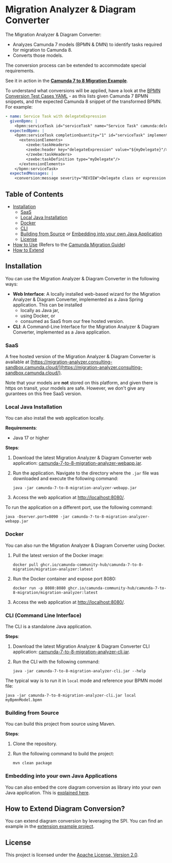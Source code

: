 # Migration Analyzer & Diagram Converter

The Migration Analyzer & Diagram Converter:

- Analyzes Camunda 7 models (BPMN & DMN) to identify tasks required for migration to Camunda 8.
- Converts those models.

The conversion process can be extended to accommodate special requirements.

See it in action in the **[Camunda 7 to 8 Migration Example](https://github.com/camunda-community-hub/camunda-7-to-8-migration-example)**.

To understand what conversions will be applied, have a look at the [BPMN Conversion Test Cases YAML](core/src/test/resources/BPMN_CONVERSION.yaml) - as this lists given Camunda 7 BPMN snippets, and the expected Camunda 8 snippet of the transformed BPMN. For example:

```yaml
- name: Service Task with delegateExpression
  givenBpmn: |
    <bpmn:serviceTask id="serviceTask" name="Service Task" camunda:delegateExpression="${myDelegate}" />
  expectedBpmn: |
    <bpmn:serviceTask completionQuantity="1" id="serviceTask" implementation="##WebService" isForCompensation="false" name="Service Task" startQuantity="1">
      <extensionElements>
         <zeebe:taskHeaders>
         <zeebe:header key="delegateExpression" value="${myDelegate}"/>
         </zeebe:taskHeaders>
         <zeebe:taskDefinition type="myDelegate"/>
      </extensionElements>
    </bpmn:serviceTask>
  expectedMessages: |
    <conversion:message severity="REVIEW">Delegate class or expression '${myDelegate}' has been transformed to job type 'myDelegate'.</conversion:message>
```

## Table of Contents

- [Installation](#installation)
  - [SaaS](#saas)
  - [Local Java Installation](#local-java-installation)
  - [Docker](#docker)
  - [CLI](#cli-command-line-interface)
  - [Building from Source](#building-from-source) or [Embedding into your own Java Application](#embedding-into-your-own-java-applications)
  - [License](#license)
- [How to Use](https://docs.camunda.io/docs/guides/migrating-from-camunda-7/migration-tooling/#migration-analyzer) (Refers to the [Camunda Migration Guide](https://docs.camunda.io/docs/guides/migrating-from-camunda-7/))
- [How to Extend](#how-to-extend-diagram-conversion)

## Installation

You can use the Migration Analyzer & Diagram Converter in the following ways:

- **Web Interface**: A locally installed web-based wizard for the Migration Analyzer & Diagram Converter, implemented as a Java Spring application. This can be installed
  - locally as Java jar,
  - using Docker, or
  - consumed as SaaS from our free hosted version.
- **CLI**: A Command-Line Interface for the Migration Analyzer & Diagram Converter, implemented as a Java application.

### SaaS

A free hosted version of the Migration Analyzer & Diagram Converter is available at [https://migration-analyzer.consulting-sandbox.camunda.cloud/](https://migration-analyzer.consulting-sandbox.camunda.cloud/).

Note that your models are **not** stored on this platform, and given there is https on transit, your models are safe. However, we don't give any gurantees on this free SaaS version.

### Local Java Installation

You can also install the web application locally.

**Requirements**:
- Java 17 or higher

**Steps**:

1. Download the latest Migration Analyzer & Diagram Converter web application: [camunda-7-to-8-migration-analyzer-webapp.jar](https://github.com/camunda-community-hub/camunda-7-to-8-migration-analyzer/releases/latest/download/camunda-7-to-8-migration-analyzer-webapp.jar).
2. Run the application. Navigate to the directory where the `.jar` file was downloaded and execute the following command:

   ```shell
   java -jar camunda-7-to-8-migration-analyzer-webapp.jar
   ```

3. Access the web application at [http://localhost:8080/](http://localhost:8080/).

To run the application on a different port, use the following command:

```shell
java -Dserver.port=8090 -jar camunda-7-to-8-migration-analyzer-webapp.jar
```

### Docker

You can also run the Migration Analyzer & Diagram Converter using Docker.

1. Pull the latest version of the Docker image:

   ```shell
   docker pull ghcr.io/camunda-community-hub/camunda-7-to-8-migration/migration-analyzer:latest
   ```

2. Run the Docker container and expose port 8080:

   ```shell
   docker run -p 8080:8080 ghcr.io/camunda-community-hub/camunda-7-to-8-migration/migration-analyzer:latest
   ```

3. Access the web application at [http://localhost:8080/](http://localhost:8080/).

### CLI (Command Line Interface)

The CLI is a standalone Java application.

**Steps**:

1. Download the latest Migration Analyzer & Diagram Converter CLI application: [camunda-7-to-8-migration-analyzer-cli.jar](https://github.com/camunda-community-hub/camunda-7-to-8-migration-analyzer/releases/latest/download/camunda-7-to-8-migration-analyzer-cli.jar).
2. Run the CLI with the following command:

   ```shell
   java -jar camunda-7-to-8-migration-analyzer-cli.jar --help
   ```

  The typical way is to run it in `local` mode and reference your BPMN model file:
   ```shell
   java -jar camunda-7-to-8-migration-analyzer-cli.jar local myBpmnModel.bpmn
   ```

### Building from Source

You can build this project from source using Maven.

**Steps**:

1. Clone the repository.
2. Run the following command to build the project:

   ```shell
   mvn clean package
   ```

### Embedding into your own Java Applications

You can also embed the core diagram conversion as library into your own Java application. This is [explained here](core/README.md).

## How to Extend Diagram Conversion?

You can extend diagram conversion by leveraging the SPI. You can find an example in the [extension example project](extension-example/).

## License

This project is licensed under the [Apache License, Version 2.0](LICENSE).

